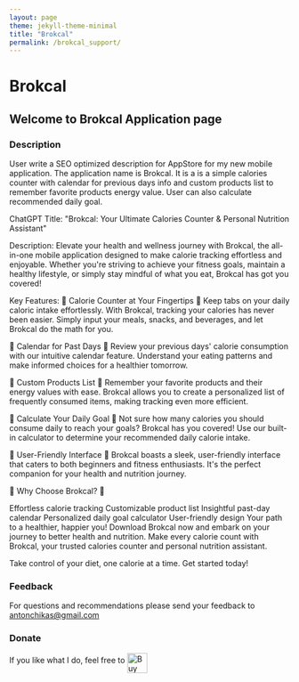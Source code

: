 ```yaml
---
layout: page
theme: jekyll-theme-minimal
title: "Brokcal"
permalink: /brokcal_support/
---
```


# Brokcal

## Welcome to Brokcal Application page

### Description
User
write a SEO optimized description for AppStore for my new mobile application. The application name is Brokcal. It is a is a simple calories counter with calendar for previous days info and custom products list to remember favorite products energy value. User can also calculate recommended daily goal.

ChatGPT
Title: "Brokcal: Your Ultimate Calories Counter & Personal Nutrition Assistant"

Description:
Elevate your health and wellness journey with Brokcal, the all-in-one mobile application designed to make calorie tracking effortless and enjoyable. Whether you're striving to achieve your fitness goals, maintain a healthy lifestyle, or simply stay mindful of what you eat, Brokcal has got you covered!

Key Features:
🍏 Calorie Counter at Your Fingertips 🍏
Keep tabs on your daily caloric intake effortlessly. With Brokcal, tracking your calories has never been easier. Simply input your meals, snacks, and beverages, and let Brokcal do the math for you.

📅 Calendar for Past Days 📅
Review your previous days' calorie consumption with our intuitive calendar feature. Understand your eating patterns and make informed choices for a healthier tomorrow.

📝 Custom Products List 📝
Remember your favorite products and their energy values with ease. Brokcal allows you to create a personalized list of frequently consumed items, making tracking even more efficient.

🎯 Calculate Your Daily Goal 🎯
Not sure how many calories you should consume daily to reach your goals? Brokcal has you covered! Use our built-in calculator to determine your recommended daily calorie intake.

🤳 User-Friendly Interface 🤳
Brokcal boasts a sleek, user-friendly interface that caters to both beginners and fitness enthusiasts. It's the perfect companion for your health and nutrition journey.

🌟 Why Choose Brokcal? 🌟

Effortless calorie tracking
Customizable product list
Insightful past-day calendar
Personalized daily goal calculator
User-friendly design
Your path to a healthier, happier you!
Download Brokcal now and embark on your journey to better health and nutrition. Make every calorie count with Brokcal, your trusted calories counter and personal nutrition assistant.

Take control of your diet, one calorie at a time. Get started today!

### Feedback
For questions and recommendations please send your feedback to <antonchikas@gmail.com>

### Donate
If you like what I do, feel free to <a href='https://ko-fi.com/K3K56CCST' target='_blank'><img height='36' style='border:0px;height:36px' align="middle" src='https://cdn.ko-fi.com/cdn/kofi1.png?v=3' border='0' alt='Buy Me a Coffee at ko-fi.com' /></a>
